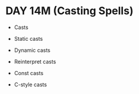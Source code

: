 # DAY 14M (Casting Spells)

- Casts

- Static casts

- Dynamic casts

- Reinterpret casts

- Const casts

- C-style casts
